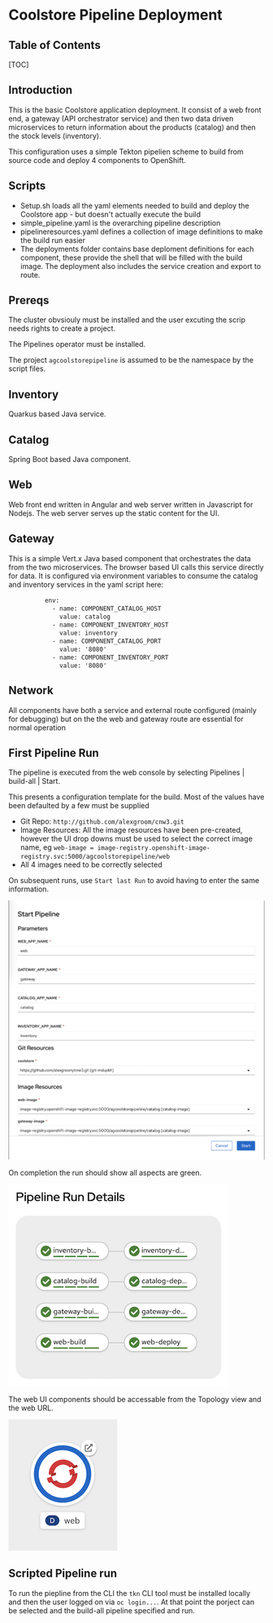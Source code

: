 
Coolstore Pipeline Deployment
===

## Table of Contents

[TOC]

## Introduction

This is the basic Coolstore application deployment. It consist of a web front end, a gateway (API orchestrator service) and then two data driven microservices to return information about the products (catalog) and then the stock levels (inventory).

This configuration uses a simple Tekton pipelien scheme to build from source code and deploy 4 components to OpenShift.

## Scripts

* Setup.sh loads all the yaml elements needed to build and deploy the Coolstore app - but doesn't actually execute the build
* simple_pipeline.yaml is the overarching pipeline description
* pipelineresources.yaml defines a collection of image definitions to make the build run easier
* The deployments folder contains base deploment definitions for each component, these provide the shell that will be filled with the build image. The deployment also includes the service creation and export to route.


## Prereqs

The cluster obvsiouly must be installed and the user excuting the scrip needs rights to create a project.

The Pipelines operator must be installed.

The project `agcoolstorepipeline` is assumed to be the namespace by the script files.

## Inventory
Quarkus based Java service.

## Catalog
Spring Boot based Java component.

## Web
Web front end written in Angular and web server written in Javascript for Nodejs. The web server serves up the static content for the UI.

## Gateway
This is a simple Vert.x Java based component that orchestrates the data from the two microservices. The browser based UI calls this service directly for data. It is configured via environment variables to consume the catalog and inventory services in the yaml script here:

```
          env:
            - name: COMPONENT_CATALOG_HOST
              value: catalog
            - name: COMPONENT_INVENTORY_HOST
              value: inventory
            - name: COMPONENT_CATALOG_PORT
              value: '8080'
            - name: COMPONENT_INVENTORY_PORT
              value: '8080'

```

## Network

All components have both a service and external route configured (mainly for debugging) but on the the web and gateway route are essential for normal operation

## First Pipeline Run
The pipeline is executed from the web console by selecting Pipelines | build-all | Start.

This presents a configuration template for the build. Most of the values have been defaulted by a few must be supplied

* Git Repo: `http://github.com/alexgroom/cnw3.git`
* Image Resources: All the image resources have been pre-created, however the UI drop downs must be used to select the correct image name, eg `web-image = image-registry.openshift-image-registry.svc:5000/agcoolstorepipeline/web`
* All 4 images need to be correctly selected

On subsequent runs, use `Start last Run` to avoid having to enter the same information.

![](https://github.com/alexgroom/cgpoc/blob/master/images/startpipeline.png)

On completion the run should show all aspects are green.

![](https://github.com/alexgroom/cgpoc/blob/master/images/pipelinerun.png)

The web UI components should be accessable from the Topology view and the web URL.

![](https://github.com/alexgroom/cgpoc/blob/master/images/webrun.png)


## Scripted Pipeline run
To run the piepline from the CLI the `tkn` CLI tool must be installed locally and then the user logged on via `oc login...`. At that point the porject can be selected and the build-all pipeline specified and run.

